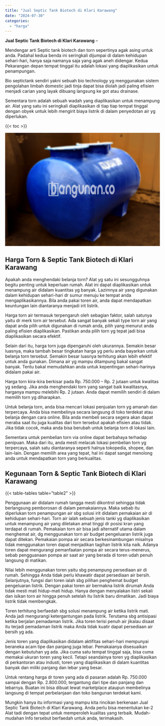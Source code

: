 ```yaml
---
title: "Jual Septic Tank Biotech di Klari Karawang"
date: "2024-07-30"
categories: 
  - "harga"
---
```


**Jual Septic Tank Biotech di Klari Karawang** –

Mendengar arti Septic tank biotech dan torn sepertinya agak asing untuk anda. Padahal kedua benda ini seringkali dijumpai di dalam kehidupan sehari-hari, hanya saja namanya saja yang agak aneh didengar. Kedua Pekarangan depan tempat tinggal itu adalah lokasi yang diaplikasikan untuk penampungan.

Bio septictank sendiri yakni sebuah bio technology yg menggunakan sistem pengolahan limbah domestic jadi tinja dapat bisa diolah jadi paling efisien menjadi carian yang layak dibuang langsung ke got atau drainase.

Sementara torn adalah sebuah wadah yang diaplikasikan untuk menampung air. Alat yang satu ini seringkali diaplikasikan di tiap tiap tempat tinggal dengan obyek untuk lebih mengirit biaya listrik di dalam penyedotan air yg diperlukan.

{{< toc >}}

![Jual Septic Tank Biotech di Klari Karawang](/images/jual-bio-septictank-02.png)

## Harga Torn & Septic Tank Biotech di Klari Karawang

Apakah anda menghendaki belanja torn? Alat yg satu ini sesungguhnya begitu penting untuk keperluan rumah. Alat ini dapat diaplikasikan untuk menampung air didalam kuantitas yg banyak. Lazimnya air yang digunakan dalam kehidupan sehari-hari dr sumur menuju ke tempat anda mengaplikasikannya. Bila anda pakai toren air, anda dapat mendapatkan keuntungan lain diantaranya menjadi irit listrik.

Harga torn air termasuk terpengaruh oleh sebagian faktor, salah satunya yaitu dr merk torn air tersebut. Ada sangat banyak sekali type torn air yang dapat anda pilih untuk digunakan di rumah anda, pilih yang menurut anda paling efisien diaplikasikan. Pastikan anda pilih torn yg tepat jadi bisa diaplikasikan secara efektif.

Selain dari itu, harga torn juga dipengaruhi oleh ukurannya. Semakin besar luasnya, maka tambah besar tingkatan harga yg perlu anda bayarkan untuk belanja torn tersebut. Semakin besar luasnya terhitung akan lebih efektif untuk anda gunakan. Dimana air yg mampu ditampung bakal sangat banyak. Tentu bakal memudahkan anda untuk kepentingan sehari-harinya didalam pakai air.

Harga torn kira-kira berkisar pada Rp. 750.000 – Rp. 2 jutaan untuk kwalitas yg sedang. Jika anda menghendaki torn yang sangat baik kwalitasnya, harganya mampu melebihi Rp. 2 jutaan. Anda dapat memilih sendiri di dalam memilih torn yg diharapkan.

Untuk belanja torn, anda bisa mencari lokasi penjualan torn yg amanah dan terpercaya. Anda bisa membelinya secara langsung di toko terdekat atau belanja dengan cara online. Bila anda membeli secara segera akan dapat meraba saat itu juga kualitas dari torn tersebut apakah efisien atau tidak. Jika tidak cocok, maka anda bisa berubah untuk belanja torn di lokasi lain.

Sementara untuk pembelian torn via online dapat berbahaya terhadap penipuan. Maka dari itu, anda mesti melacak lokasi pembelian torn yg terpercaya, salah satu diantaranya seperti halnya tokopedia, shopee, dan lain-lain. Dengan memilih area yang tepat, hal ini dapat sangat menolong anda untuk mendapatkan torn yang berkualitas.

## Kegunaan Torn & Septic Tank Biotech di Klari Karawang

{{< table-tables table="table2" >}}

Penggunaan air didalam rumah tangga mesti dikontrol sehingga tidak berlangsung pemborosan di dalam pemakaiannya. Maka sebab itu diperlukan torn penampungan air sbg solusi irit didalam pemakaian air di kehidupan sehari-hari. Torn air ialah sebuah jenis tanki yg diaplikasikan untuk menampung air yang diletakan amat tinggi dr posisi kran yang terdapat di rumah. Pemakaian torn air bisa jadi alternatif utama dalam menghemat air, dg menggunakan torn air budget pengeluaran listrik juga dapat ditekan. Pemakaian pompa air secara berkesinambungan misalnya tidak menggunakan toren dapat menjadikan tagihan listrik kita naik. Adanya toren dapat mengurangi pemanfaatan pompa air secara terus-menerus, sebab pengguanaan pompa air saat air yang berada di toren udah penuh langsung di matikan.

Nilai lebih menggunakan toren yaitu sbg penampung persediaan air di rumah. Sehingga Anda tidak perlu khawatir dapat persediaan air bersih. Selanjutnya, fungsi dari toren ialah sbg pilihan penghemat budget pengeluaran listrik. Dengan pakai toren air bermakna listrik dirumah Anda tidak mesti mati hidup-mati hidup. Hanya dengan menyalakan listri sekali dan isikan torn air hingga penuh setelah itu listrik baru dimatikan. Jadi biaya listrik tidak membengkak.

Toren terhitung berfaedah sbg solusi menampung air ketika listrik mati. Anda jadi mengurangi ketergantungan pada listrik. Terutama sbg antisipasi ketika berjalan pemadaman listrik. Jika toren terisi penuh air jikalau disaat itu terjadi pemadaman listrik maka Anda tidak kuatir dapat persediaan air bersih yg ada.

Jenis toren yang diaplikasikan didalam aktifitas sehari-hari mempunyai beraneka acam tipe dan panjang juga lebar. Pemakaianya disesuaikan dengan kebutuhan yg ada. Jika cuma satu tempat tinggal saja, bisa cuma memakai ukuran toren yang kecil. Tetapi seandainya toren yg diaplikasikan di perkantoran atau industi, toren yang diaplikasikan di dalam kuantitas banyak dan miliki panjang dan lebar yang besar.

Untuk rentang harga dr toren yang ada di pasaran adalah Rp. 750.000 sampai dengan Rp. 2.800.000, tergantung dari tipe dan panjang dan lebarnya. Buatan ini bisa dibuat lewat marketplace ataupun membelinya langsung di tempat perbelanjaan dan toko bangunan terdekat kami.

Mungkin hanya itu informasi yang mampu kita rincikan berkenaan Jual Septic Tank Biotech di Klari Karawang. Anda perlu bisa menentukan ke-2 Alat tadi dengan tepat untuk memperoleh kualitas yang terbaik. Mudah-mudahan Info tersebut berfaedah untuk anda, terimakasih.
